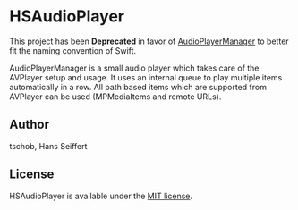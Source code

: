 # HSAudioPlayer

This project has been **Deprecated** in favor of [AudioPlayerManager](https://github.com/tschob/AudioPlayerManager) to better fit the naming convention of Swift.

AudioPlayerManager is a small audio player which takes care of the AVPlayer setup and usage. It uses an internal queue to play multiple items automatically in a row. All path based items which are supported from AVPlayer can be used (MPMediaItems and remote URLs).

## Author

tschob, Hans Seiffert

## License

HSAudioPlayer is available under the [MIT license](https://github.com/tschob/HSAudioPlayer/blob/master/LICENSE).